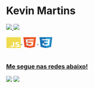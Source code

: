   <h1>Kevin Martins</h1>
<div>
  <a href="https://github.com/KevMartinsDev">
  <img height="180em" src="https://github-readme-stats.vercel.app/api?username=KevMartinsDev&show_icons=true&theme=chartreuse-dark&include_all_commits=true"/>
  <img height="180em" src="https://github-readme-stats.vercel.app/api/top-langs/?username=KevMartinsDev&layout=compact&langs_count=6&theme=chartreuse-dark"/>
</div>
<div style="display: inline_block"><br>
  <img align="center" alt="Js" height="30" width="40" src="https://raw.githubusercontent.com/devicons/devicon/master/icons/javascript/javascript-plain.svg">
  <img align="center" alt="HTML" height="30" width="40" src="https://raw.githubusercontent.com/devicons/devicon/master/icons/html5/html5-original.svg">
  <img align="center" alt="CSS" height="30" width="40" src="https://raw.githubusercontent.com/devicons/devicon/master/icons/css3/css3-original.svg">
</div>
 
 <br>
 
  ### Me segue nas redes abaixo!
 
<div> 
  <a href="https://www.instagram.com/kevin_d_martins" target="_blank"><img src="https://img.shields.io/badge/-Instagram-%23E4405F?style=for-the-badge&logo=instagram&logoColor=white" target="_blank"></a>
  <a href="https://www.linkedin.com/in/kevin-martins-8a0180209" target="_blank"><img src="https://img.shields.io/badge/-LinkedIn-%230077B5?style=for-the-badge&logo=linkedin&logoColor=white" target="_blank"></a> 
</div>
